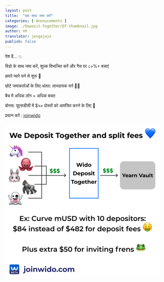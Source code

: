 ```yaml
---
layout: post
title:  "एक साथ जमा करें"
categories: [ Annoucements ]
image: ./Deposit-Together/DT-thumbnail.jpg
author: यर्न 
translator: jengajojo
publish: false
---
```


पेश है… 💥

विडो के साथ जमा करें, शुल्क विभाजित करें और गैस पर ८०%+ बचाएं

हमारे प्यारे यर्न से शुरू 💙

छोटे जमाकर्ताओं के लिए अंतत: लाभदायक यर्न  🍤🦀

बैच में अधिक लोग = अधिक बचत

बोनस: यूएसडीसी में $५० दोस्तों को आमंत्रित करने के लिए 🤑

प्रयत्न करें : [joinwido](https://app.joinwido.com/?page=detail&address=0x8cc94ccd0f3841a468184aCA3Cc478D2148E1757)

![](deposit-together.png)
